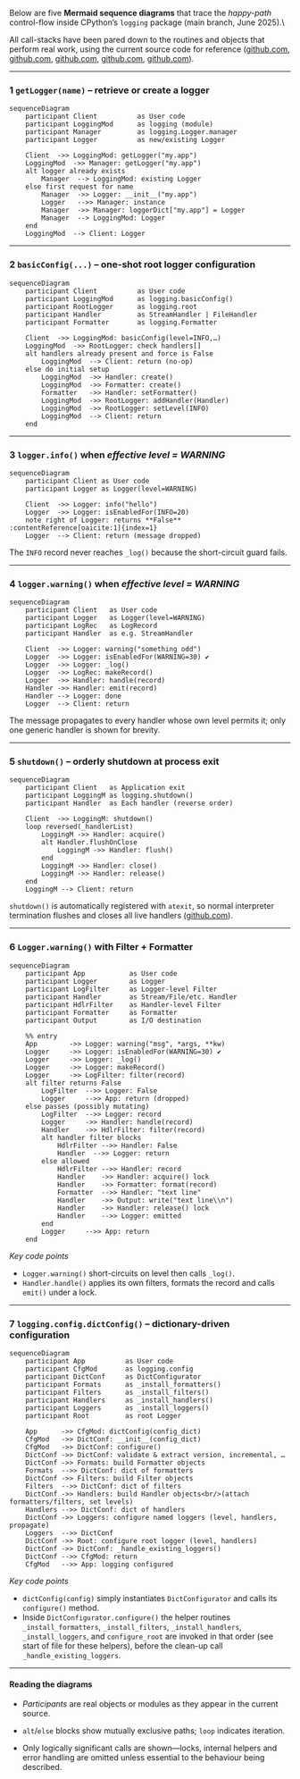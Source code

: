 Below are five **Mermaid sequence diagrams** that trace the *happy-path* control-flow inside CPython’s `logging` package (main branch, June 2025).\

All call-stacks have been pared down to the routines and objects that perform real work, using the current source code for reference ([github.com](https://github.com/python/cpython/raw/main/Lib/logging/__init__.py), [github.com](https://github.com/python/cpython/raw/main/Lib/logging/__init__.py), [github.com](https://github.com/python/cpython/raw/main/Lib/logging/__init__.py), [github.com](https://github.com/python/cpython/raw/main/Lib/logging/__init__.py), [github.com](https://github.com/python/cpython/raw/main/Lib/logging/__init__.py)).

---

### 1 `getLogger(name)` – retrieve or create a logger

```mermaid
sequenceDiagram
    participant Client          as User code
    participant LoggingMod      as logging (module)
    participant Manager         as logging.Logger.manager
    participant Logger          as new/existing Logger

    Client  ->> LoggingMod: getLogger("my.app")
    LoggingMod  ->> Manager: getLogger("my.app")
    alt logger already exists
        Manager  --> LoggingMod: existing Logger
    else first request for name
        Manager  ->> Logger: __init__("my.app")
        Logger   -->> Manager: instance
        Manager  ->> Manager: loggerDict["my.app"] = Logger
        Manager  --> LoggingMod: Logger
    end
    LoggingMod  --> Client: Logger
```

---

### 2 `basicConfig(...)` – one-shot root logger configuration

```mermaid
sequenceDiagram
    participant Client          as User code
    participant LoggingMod      as logging.basicConfig()
    participant RootLogger      as logging.root
    participant Handler         as StreamHandler | FileHandler
    participant Formatter       as logging.Formatter

    Client  ->> LoggingMod: basicConfig(level=INFO,…)
    LoggingMod  ->> RootLogger: check handlers[]
    alt handlers already present and force is False
        LoggingMod  --> Client: return (no-op)
    else do initial setup
        LoggingMod  ->> Handler: create()
        LoggingMod  ->> Formatter: create()
        Formatter   ->> Handler: setFormatter()
        LoggingMod  ->> RootLogger: addHandler(Handler)
        LoggingMod  ->> RootLogger: setLevel(INFO)
        LoggingMod  --> Client: return
    end
```

---

### 3 `logger.info()` when *effective level = WARNING*

```mermaid
sequenceDiagram
    participant Client as User code
    participant Logger as Logger(level=WARNING)

    Client  ->> Logger: info("hello")
    Logger  ->> Logger: isEnabledFor(INFO=20)
    note right of Logger: returns **False** :contentReference[oaicite:1]{index=1}
    Logger  --> Client: return (message dropped)
```

The `INFO` record never reaches `_log()` because the short-circuit guard fails.

---

### 4 `logger.warning()` when *effective level = WARNING*

```mermaid
sequenceDiagram
    participant Client   as User code
    participant Logger   as Logger(level=WARNING)
    participant LogRec   as LogRecord
    participant Handler  as e.g. StreamHandler

    Client  ->> Logger: warning("something odd")
    Logger  ->> Logger: isEnabledFor(WARNING=30) ✔
    Logger  ->> Logger: _log()
    Logger  ->> LogRec: makeRecord()
    Logger  ->> Handler: handle(record)
    Handler ->> Handler: emit(record)
    Handler --> Logger: done
    Logger  --> Client: return
```

The message propagates to every handler whose own level permits it; only one generic handler is shown for brevity.

---

### 5 `shutdown()` – orderly shutdown at process exit

```mermaid
sequenceDiagram
    participant Client   as Application exit
    participant LoggingM as logging.shutdown()
    participant Handler  as Each handler (reverse order)

    Client  ->> LoggingM: shutdown()
    loop reversed(_handlerList)
        LoggingM ->> Handler: acquire()
        alt Handler.flushOnClose
            LoggingM ->> Handler: flush()
        end
        LoggingM ->> Handler: close()
        LoggingM ->> Handler: release()
    end
    LoggingM --> Client: return
```

`shutdown()` is automatically registered with `atexit`, so normal interpreter termination flushes and closes all live handlers ([github.com](https://github.com/python/cpython/raw/main/Lib/logging/__init__.py)).

---

### 6  `Logger.warning()` with Filter + Formatter

```mermaid
sequenceDiagram
    participant App           as User code
    participant Logger        as Logger
    participant LogFilter     as Logger-level Filter
    participant Handler       as Stream/File/etc. Handler
    participant HdlrFilter    as Handler-level Filter
    participant Formatter     as Formatter
    participant Output        as I/O destination

    %% entry
    App        ->> Logger: warning("msg", *args, **kw)
    Logger     ->> Logger: isEnabledFor(WARNING=30) ✔
    Logger     ->> Logger: _log()
    Logger     ->> Logger: makeRecord()
    Logger     ->> LogFilter: filter(record)
    alt filter returns False
        LogFilter  -->> Logger: False
        Logger     -->> App: return (dropped)
    else passes (possibly mutating)
        LogFilter  -->> Logger: record
        Logger     ->> Handler: handle(record)
        Handler    ->> HdlrFilter: filter(record)
        alt handler filter blocks
            HdlrFilter -->> Handler: False
            Handler  -->> Logger: return
        else allowed
            HdlrFilter -->> Handler: record
            Handler    ->> Handler: acquire() lock
            Handler    ->> Formatter: format(record)
            Formatter  -->> Handler: "text line"
            Handler    ->> Output: write("text line\\n")
            Handler    ->> Handler: release() lock
            Handler    -->> Logger: emitted
        end
        Logger     -->> App: return
    end
```

*Key code points*

* `Logger.warning()` short-circuits on level then calls `_log()`.
* `Handler.handle()` applies its own filters, formats the record and calls `emit()` under a lock.

---

### 7  `logging.config.dictConfig()` – dictionary-driven configuration

```mermaid
sequenceDiagram
    participant App          as User code
    participant CfgMod       as logging.config
    participant DictConf     as DictConfigurator
    participant Formats      as _install_formatters()
    participant Filters      as _install_filters()
    participant Handlers     as _install_handlers()
    participant Loggers      as _install_loggers()
    participant Root         as root Logger

    App      ->> CfgMod: dictConfig(config_dict)
    CfgMod   ->> DictConf: __init__(config_dict)
    CfgMod   ->> DictConf: configure()
    DictConf ->> DictConf: validate & extract version, incremental, …
    DictConf ->> Formats: build Formatter objects
    Formats  -->> DictConf: dict of formatters
    DictConf ->> Filters: build Filter objects
    Filters  -->> DictConf: dict of filters
    DictConf ->> Handlers: build Handler objects<br/>(attach formatters/filters, set levels)
    Handlers -->> DictConf: dict of handlers
    DictConf ->> Loggers: configure named loggers (level, handlers, propagate)
    Loggers  -->> DictConf
    DictConf ->> Root: configure root logger (level, handlers)
    DictConf ->> DictConf: _handle_existing_loggers()
    DictConf -->> CfgMod: return
    CfgMod   -->> App: logging configured
```

*Key code points*

* `dictConfig(config)` simply instantiates `DictConfigurator` and calls its `configure()` method.
* Inside `DictConfigurator.configure()` the helper routines `_install_formatters`, `_install_filters`, `_install_handlers`, `_install_loggers`, and `configure_root` are invoked in that order (see start of file for these helpers), before the clean-up call `_handle_existing_loggers`.

---

#### Reading the diagrams

- *Participants* are real objects or modules as they appear in the current source.

- `alt`/`else` blocks show mutually exclusive paths; `loop` indicates iteration.

- Only logically significant calls are shown—locks, internal helpers and error handling are omitted unless essential to the behaviour being described.
